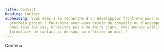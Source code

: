 ```yaml
---
title: Contact
heading: Contact
subheading: Vous êtes à la recherche d'un développeur front-end pour votre
  prochain projet ? Peut-être avez-vous besoin de conseils ou d'accompagnement ?
  Dans tous les cas, n'hésitez pas à me faire signe. Vous pouvez utiliser le
  formulaire de contact ci-dessous ou m'écrire un mail !
---
```

Contenu